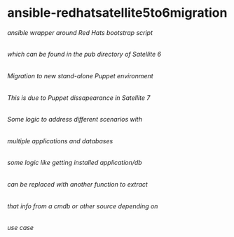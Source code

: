 # ansible-redhatsatellite5to6migration
###### ansible wrapper around Red Hats bootstrap script 
###### which can be found in the pub directory of Satellite 6
###### Migration to new stand-alone Puppet environment
###### This is due to Puppet dissapearance in Satellite 7
###### Some logic to address different scenarios with
###### multiple applications and databases

###### some logic like getting installed application/db
###### can be replaced with another function to extract
###### that info from a cmdb or other source depending on
###### use case

